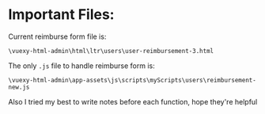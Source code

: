 Important Files:
===

Current reimburse form file is:
```
\vuexy-html-admin\html\ltr\users\user-reimbursement-3.html
```
The only `.js` file to handle reimburse form is:
```
\vuexy-html-admin\app-assets\js\scripts\myScripts\users\reimbursement-new.js
```
Also I tried my best to write notes before each function, hope they're helpful